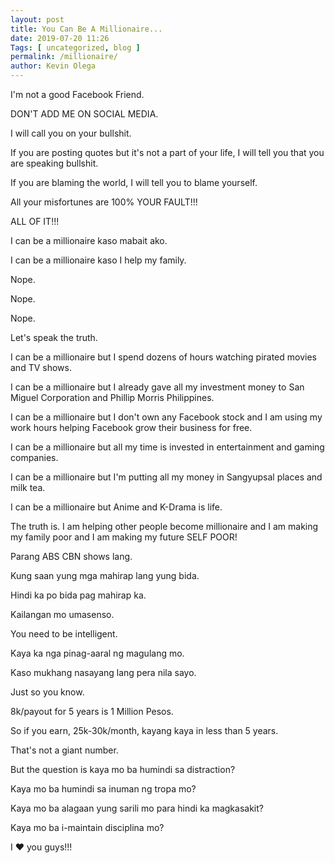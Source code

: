 ```yaml
--- 
layout: post 
title: You Can Be A Millionaire...
date: 2019-07-20 11:26
Tags: [ uncategorized, blog ]
permalink: /millionaire/ 
author: Kevin Olega 
--- 
```


I'm not a good Facebook Friend.

DON'T ADD ME ON SOCIAL MEDIA.

I will call you on your bullshit.

If you are posting quotes but it's not a part of your life, I will tell you that you are speaking bullshit.

If you are blaming the world, I will tell you to blame yourself.

All your misfortunes are 100% YOUR FAULT!!!

ALL OF IT!!!

I can be a millionaire kaso mabait ako.

I can be a millionaire kaso I help my family.

Nope.

Nope.

Nope.

Let's speak the truth.

I can be a millionaire but I spend dozens of hours watching pirated movies and TV shows.

I can be a millionaire but I already gave all my investment money to San Miguel Corporation and Phillip Morris Philippines.

I can be a millionaire but I don't own any Facebook stock and I am using my work hours helping Facebook grow their business for free.

I can be a millionaire but all my time is invested in entertainment and gaming companies.

I can be a millionaire but I'm putting all my money in Sangyupsal places and milk tea.

I can be a millionaire but Anime and K-Drama is life.

The truth is. I am helping other people become millionaire and I am making my family poor and I am making my future SELF POOR!

Parang ABS CBN shows lang.

Kung saan yung mga mahirap lang yung bida.

Hindi ka po bida pag mahirap ka.

Kailangan mo umasenso.

You need to be intelligent.

Kaya ka nga pinag-aaral ng magulang mo.

Kaso mukhang nasayang lang pera nila sayo.

Just so you know.

8k/payout for 5 years is 1 Million Pesos.

So if you earn, 25k-30k/month, kayang kaya in less than 5 years.

That's not a giant number.

But the question is kaya mo ba humindi sa distraction?

Kaya mo ba humindi sa inuman ng tropa mo?

Kaya mo ba alagaan yung sarili mo para hindi ka magkasakit?

Kaya mo ba i-maintain disciplina mo?

I ❤️ you guys!!!